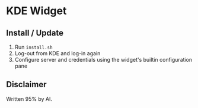 # KDE Widget

## Install / Update

1. Run `install.sh`
2. Log-out from KDE and log-in again
3. Configure server and credentials using the widget's builtin configuration pane

## Disclaimer

Written 95% by AI.
